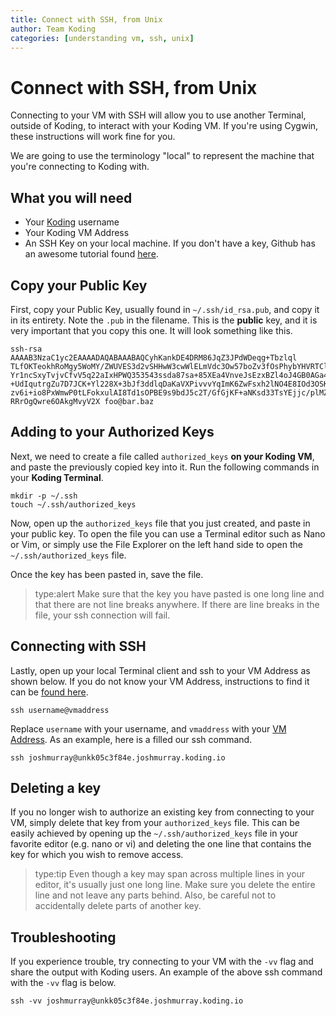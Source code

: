 ```yaml
---
title: Connect with SSH, from Unix
author: Team Koding
categories: [understanding vm, ssh, unix]
---
```


# Connect with SSH, from Unix

Connecting to your VM with SSH will allow you to use another Terminal,
outside of Koding, to interact with your Koding VM. If you're using
Cygwin, these instructions will work fine for you.

We are going to use the terminology "local" to represent the machine that
you're connecting to Koding with.

## What you will need

- Your [Koding][koding] username
- Your Koding VM Address
- An SSH Key on your local machine. If you don't have a key, Github has
  an awesome tutorial found [here][github keygen].

## Copy your Public Key

First, copy your Public Key, usually found in `~/.ssh/id_rsa.pub`, and
copy it in its entirety. Note the `.pub` in the filename. This is the
**public** key, and it is very important that you copy this one. It will
look something like this.

```
ssh-rsa AAAAB3NzaC1yc2EAAAADAQABAAABAQCyhKankDE4DRM86JqZ3JPdWDeqg+Tbzlql
TLfOKTeokhRoMgy5WoMY/ZWUVES3d2vSHHwW3cwWlELmVdc3Ow57boZv3fOsPhybYHVRTClX
Yr1ncSxyTvjvCfvV5q22aIxHPWQ353543ssda87sa+85XEa4VnveJsEzxBZl4oJ4GB0AGa48
+UdIqutrgZu7D7JCK+Yl228X+3bJf3ddlqDaKaVXPivvvYqImK6ZwFsxh2lNO4E8IOd3OSK9
zv6i+io8PxWmwP0tLFokxulAI8Td1sOPBE9s9bdJ5c2T/GfGjKF+aNKsd33TsYEjjc/plMZm
RRrOgQwre6OAkgMvyV2X foo@bar.baz
```

## Adding to your Authorized Keys

Next, we need to create a file called `authorized_keys` **on your Koding
VM**, and paste the previously copied key into it. Run the following
commands in your **Koding Terminal**.

```
mkdir -p ~/.ssh
touch ~/.ssh/authorized_keys
```

Now, open up the `authorized_keys` file that you just created, and paste
in your public key. To open the file you can use a Terminal editor such
as Nano or Vim, or simply use the File Explorer on the left hand side to
open the `~/.ssh/authorized_keys` file.

Once the key has been pasted in, save the file.

> type:alert
> Make sure that the key you have pasted is one long line and that there are not line breaks anywhere. If there are line breaks in the file, your ssh connection will fail.

## Connecting with SSH

Lastly, open up your local Terminal client and ssh to your VM Address as
shown below. If you do not know your VM Address, instructions to find it
can be [found here][vm address].

```
ssh username@vmaddress
```

Replace `username` with your username, and `vmaddress` with your [VM
Address][vm address]. As an example, here is a filled our ssh command.

```
ssh joshmurray@unkk05c3f84e.joshmurray.koding.io
```

## Deleting a key
If you no longer wish to authorize an existing key from connecting to your
VM, simply delete that key from your `authorized_keys` file. This can be
easily achieved by opening up the `~/.ssh/authorized_keys` file in your
favorite editor (e.g. nano or vi) and deleting the one line that contains
the key for which you wish to remove access.

> type:tip
> Even though a key may span across multiple lines in your editor, it's
> usually just one long line. Make sure you delete the entire line and
> not leave any parts behind. Also, be careful not to accidentally delete
> parts of another key.

## Troubleshooting

If you experience trouble, try connecting to your VM with the `-vv` flag
and share the output with Koding users. An example of the above ssh
command with the `-vv` flag is below.

```
ssh -vv joshmurray@unkk05c3f84e.joshmurray.koding.io
```




[koding]: https://koding.com
[github keygen]: https://help.github.com/articles/generating-ssh-keys
[connect windows]: /guides/connect-with-ssh-windows
[vm address]: /faq/vm-address
